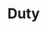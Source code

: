 ---
layout: post
title: 'Duty'
categories: [flying, gallery]
banner: duty.jpg
caption: Some days you fight the jet. Other days you fight the duty desk.
type: image
---